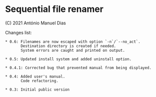 Sequential file renamer
=======================

(C) 2021 António Manuel Dias

Changes list:

    * 0.6: Filenames are now escaped with option `-n`/`--no_act`.
           Destination directory is created if needed.
           System errors are caught and printed on output.

    * 0.5: Updated install system and added uninstall option.

    * 0.4.1: Corrected bug that prevented manual from being displayed.

    * 0.4: Added user's manual.
           Code refactoring.
       
    * 0.3: Initial public version
